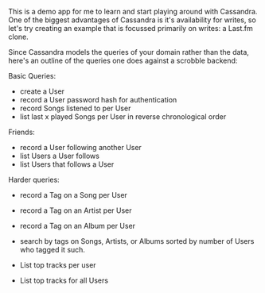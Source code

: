 This is a demo app for me to learn and start playing around with
Cassandra. One of the biggest advantages of Cassandra is it's
availability for writes, so let's try creating an example that is
focussed primarily on writes: a Last.fm clone.

Since Cassandra models the queries of your domain rather than the
data, here's an outline of the queries one does against a scrobble
backend:

Basic Queries:

 * create a User
 * record a User password hash for authentication
 * record Songs listened to per User
 * list last x played Songs per User in reverse chronological order

Friends:

 * record a User following another User
 * list Users a User follows
 * list Users that follows a User

Harder queries:

 * record a Tag on a Song per User
 * record a Tag on an Artist per User
 * record a Tag on an Album per User
 * search by tags on Songs, Artists, or Albums sorted by number of Users who tagged it such.

 * List top tracks per user
 * List top tracks for all Users

